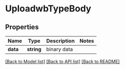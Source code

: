 # UploadwbTypeBody

## Properties
Name | Type | Description | Notes
------------ | ------------- | ------------- | -------------
**data** | **string** | binary data | 

[[Back to Model list]](../../README.md#documentation-for-models) [[Back to API list]](../../README.md#documentation-for-api-endpoints) [[Back to README]](../../README.md)

